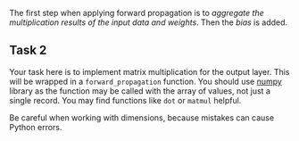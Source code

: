 The first step when applying forward propagation is to _aggregate the multiplication results of the input data and weights_. Then the _bias_ is added.

## Task 2

Your task here is to implement matrix multiplication for the output layer. This will be wrapped in a `forward_propagation` function. You should use [numpy](http://www.numpy.org/) library as the function may be called with the array of values, not just a single record. You may find functions like `dot` or `matmul` helpful.

Be careful when working with dimensions, because mistakes can cause Python errors.
